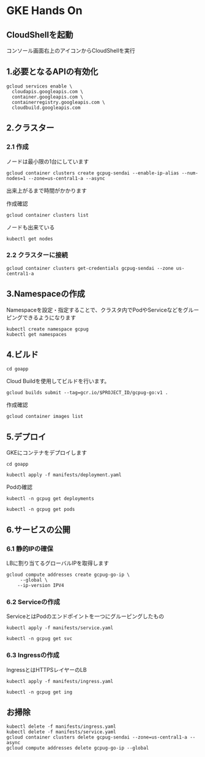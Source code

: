 # GKE Hands On
## CloudShellを起動
コンソール画面右上のアイコンからCloudShellを実行

## 1.必要となるAPIの有効化

```
gcloud services enable \
  cloudapis.googleapis.com \
  container.googleapis.com \
  containerregistry.googleapis.com \
  cloudbuild.googleapis.com
```

## 2.クラスター
### 2.1 作成
ノードは最小限の1台にしています

```
gcloud container clusters create gcpug-sendai --enable-ip-alias --num-nodes=1 --zone=us-central1-a --async
```

出来上がるまで時間がかかります

作成確認
```
gcloud container clusters list
```

ノードも出来ている
```
kubectl get nodes
```

### 2.2 クラスターに接続
```
gcloud container clusters get-credentials gcpug-sendai --zone us-central1-a
```

## 3.Namespaceの作成
Namespaceを設定・指定することで、クラスタ内でPodやServiceなどをグルーピングできるようになります

```
kubectl create namespace gcpug
kubectl get namespaces
```

## 4.ビルド

```
cd goapp
```

Cloud Buildを使用してビルドを行います。
```
gcloud builds submit --tag=gcr.io/$PROJECT_ID/gcpug-go:v1 .
```

作成確認
```
gcloud container images list
```

## 5.デプロイ
GKEにコンテナをデプロイします
```
cd goapp
```

```
kubectl apply -f manifests/deployment.yaml
```

Podの確認
```
kubectl -n gcpug get deployments
```
```
kubectl -n gcpug get pods
```

## 6.サービスの公開
### 6.1 静的IPの確保
LBに割り当てるグローバルIPを取得します

```
gcloud compute addresses create gcpug-go-ip \
     --global \
    --ip-version IPV4
```

### 6.2 Serviceの作成
ServiceとはPodのエンドポイントを一つにグルーピングしたもの

```
kubectl apply -f manifests/service.yaml
```

```
kubectl -n gcpug get svc
```

### 6.3 Ingressの作成
IngressとはHTTPSレイヤーのLB

```
kubectl apply -f manifests/ingress.yaml
```

```
kubectl -n gcpug get ing
```

## お掃除

```
kubectl delete -f manifests/ingress.yaml
kubectl delete -f manifests/service.yaml
gcloud container clusters delete gcpug-sendai --zone=us-central1-a --async
gcloud compute addresses delete gcpug-go-ip --global
```